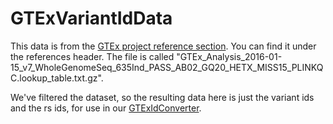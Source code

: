 # GTExVariantIdData

This data is from the [GTEx project reference section](https://gtexportal.org/home/datasets). You can find it under the references header. The file is called "GTEx_Analysis_2016-01-15_v7_WholeGenomeSeq_635Ind_PASS_AB02_GQ20_HETX_MISS15_PLINKQC.lookup_table.txt.gz". 

We've filtered the dataset, so the resulting data here is just the variant ids and the rs ids, for use in our [GTExIdConverter](https://github.com/oliviasabik/GTExIdConverter).  
